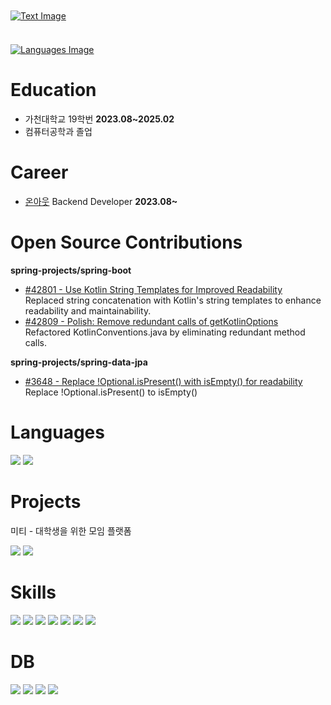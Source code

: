 <a href="https://github.com/jeonghyeon00/github-decorator" target="_blank">
  <img 
    src="https://dying-clare-jeonghyeon-c5627439.koyeb.app/api/v1/svg/text?text=jeonghyeon00&theme=DARK" 
    alt="Text Image" 
    style="display: block; margin: 10px auto;">
</a>

<br>

<a href="https://github.com/jeonghyeon00/github-decorator" target="_blank">
  <img 
    src="https://dying-clare-jeonghyeon-c5627439.koyeb.app/api/v1/svg/languages?nickname=jeonghyeon00&theme=DARK" 
    alt="Languages Image" 
    style="display: block; margin: 10px auto;">
</a>

# Education

- 가천대학교 19학번 **2023.08~2025.02**
- 컴퓨터공학과 졸업

# Career
 - [온아웃](https://corp.on-out.com/) Backend Developer **2023.08~**

# Open Source Contributions

**spring-projects/spring-boot**    
- [#42801 - Use Kotlin String Templates for Improved Readability](https://github.com/spring-projects/spring-boot/pull/42801)  
  Replaced string concatenation with Kotlin's string templates to enhance readability and maintainability.
- [#42809 - Polish: Remove redundant calls of getKotlinOptions](https://github.com/spring-projects/spring-boot/pull/42809)  
  Refactored KotlinConventions.java by eliminating redundant method calls.
  
**spring-projects/spring-data-jpa**
- [#3648 - Replace !Optional.isPresent() with isEmpty() for readability](https://github.com/spring-projects/spring-data-jpa/pull/3648)   
  Replace !Optional.isPresent() to isEmpty()
  
# Languages
<img src="https://img.shields.io/badge/Kotlin-7F52FF?style=for-the-badge&logo=Kotlin&logoColor=white"/>    
<img src="https://img.shields.io/badge/Java-3126CB?style=for-the-badge&logo=Java&logoColor=white"/>    


# Projects

미티 - 대학생을 위한 모임 플랫폼

<a href="https://play.google.com/store/apps/details?id=com.gcc.miti&pli=1" target="_blank"><img src="https://img.shields.io/badge/Google%20Play-414141?style=for-the-badge&logo=googleplay&logoColor=white"/></a>
<a href="https://apps.apple.com/kr/app/%EB%AF%B8%ED%8B%B0/id6478576518" target="_blank"><img src="https://img.shields.io/badge/App%20Store-0D96F6?style=for-the-badge&logo=appstore&logoColor=white"/></a>

# Skills

<img src="https://img.shields.io/badge/Spring Boot-6DB33F?style=for-the-badge&logo=Spring boot&logoColor=white"/> <img src="https://img.shields.io/badge/Serverless-FD5750?style=for-the-badge&logo=Serverless&logoColor=white"/> 
<img src="https://img.shields.io/badge/AWS Lambda-FF9900?style=for-the-badge&logo=AWS Lambda&logoColor=white"/>
<img src="https://img.shields.io/badge/Amazon SQS-FF4F8B?style=for-the-badge&logo=Amazon SQS&logoColor=white"/>
<img src="https://img.shields.io/badge/docker-2496ED?style=for-the-badge&logo=docker&logoColor=white">
<img src="https://img.shields.io/badge/Amazon S3-569A31?style=for-the-badge&logo=Amazon S3&logoColor=white">
<img src="https://img.shields.io/badge/Firebase-FFCA28?style=for-the-badge&logo=Firebase&logoColor=white">

# DB

<img src="https://img.shields.io/badge/PostgreSQL-4169E1?style=for-the-badge&logo=PostgreSQL&logoColor=white"/> <img src="https://img.shields.io/badge/Redis-DC382D?style=for-the-badge&logo=Redis&logoColor=white"> <img src="https://img.shields.io/badge/Flyway-CC0200?style=for-the-badge&logo=Flyway&logoColor=white"/>
<img src="https://img.shields.io/badge/MySQL-4479A1?style=for-the-badge&logo=MySQL&logoColor=white"/> 




